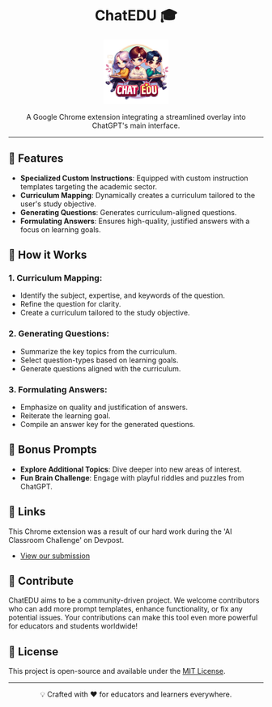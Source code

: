 <h1 align="center">ChatEDU 🎓</h1>
<p align="center">
  <img src="icon128.png" alt="ChatEDU Icon" width="128px" height="128px">
</p>
<p align="center">
  A Google Chrome extension integrating a streamlined overlay into ChatGPT's main interface.
</p>

---

## 🎯 Features

- **Specialized Custom Instructions**: Equipped with custom instruction templates targeting the academic sector.
- **Curriculum Mapping**: Dynamically creates a curriculum tailored to the user's study objective.
- **Generating Questions**: Generates curriculum-aligned questions.
- **Formulating Answers**: Ensures high-quality, justified answers with a focus on learning goals.

## 🚀 How it Works

### 1. Curriculum Mapping:
   - Identify the subject, expertise, and keywords of the question.
   - Refine the question for clarity.
   - Create a curriculum tailored to the study objective.

### 2. Generating Questions:
   - Summarize the key topics from the curriculum.
   - Select question-types based on learning goals.
   - Generate questions aligned with the curriculum.

### 3. Formulating Answers:
   - Emphasize on quality and justification of answers.
   - Reiterate the learning goal.
   - Compile an answer key for the generated questions.

## 🎉 Bonus Prompts
- **Explore Additional Topics**: Dive deeper into new areas of interest.
- **Fun Brain Challenge**: Engage with playful riddles and puzzles from ChatGPT.

## 🔗 Links

This Chrome extension was a result of our hard work during the 'AI Classroom Challenge' on Devpost. 
- [View our submission](https://devpost.com/software/chat-edu)


## 🤝 Contribute

ChatEDU aims to be a community-driven project. We welcome contributors who can add more prompt templates, enhance functionality, or fix any potential issues. Your contributions can make this tool even more powerful for educators and students worldwide!

## 📜 License

This project is open-source and available under the [MIT License](LICENSE).

---

<p align="center">
  💡 Crafted with ❤️ for educators and learners everywhere.
</p>

